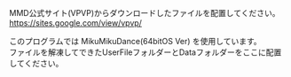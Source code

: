 MMD公式サイト(VPVP)からダウンロードしたファイルを配置してください。  
https://sites.google.com/view/vpvp/

このプログラムでは MikuMikuDance(64bitOS Ver) を使用しています。  
ファイルを解凍してできたUserFileフォルダーとDataフォルダーをここに配置してください。
